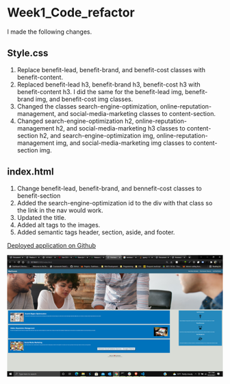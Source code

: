 # Week1_Code_refactor

I made the following changes.

## Style.css
1. Replace benefit-lead, benefit-brand, and benefit-cost classes  with benefit-content.
2.  Replaced benefit-lead h3, benefit-brand h3, benefit-cost h3 with benefit-content h3.  I did the same for the benefit-lead img, benefit-brand img, and benefit-cost img classes.
3. Changed the classes search-engine-optimization, online-reputation-management, and social-media-marketing classes to content-section.
4.  Changed search-engine-optimization h2, online-reputation-management h2, and social-media-marketing h3 classes to content-section h2, and search-engine-optimization img, online-reputation-management img, and social-media-marketing img classes to content-section img.

## index.html
1. Change benefit-lead, benefit-brand, and bennefit-cost classes to benefit-section
2. Added the search-engine-optimization id to the div with that class so the link in the nav would work.
3. Updated the title.
4. Added alt tags to the images.
5. Added semantic tags header, section, aside, and footer.

[Deployed application on Github](https://judo2000.github.io/week1_code_refactor/)

![The Horiseon webpage includes a navigation bar, a header image, and cards with text and images at the bottom of the page.](./assets/images/screenshot3.png)